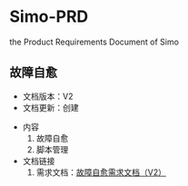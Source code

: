 # Simo-PRD
the Product Requirements Document of Simo

**故障自愈**
------------------------------------------
* 文档版本：V2
* 文档更新：创建
+ 内容
  1. 故障自愈
  2. 脚本管理
+ 文档链接
  1. 需求文档：[故障自愈需求文档（V2）](https://github.com/chy1994/Simo-PRD/find/%E6%95%85%E9%9A%9C%E8%87%AA%E6%84%88)
 
  
     
